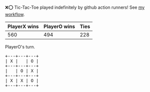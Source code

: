:x::o: Tic-Tac-Toe played indefinitely by github action runners! See [my workflow](.github/workflows/play.yaml).

|PlayerX wins|PlayerO wins|Ties|
|-|-|-|
|560|494|228|

PlayerO's turn.

<pre>
+---+---+---+
| X |   | O |
+---+---+---+
|   | O | X |
+---+---+---+
| X | X | O |
+---+---+---+
</pre>